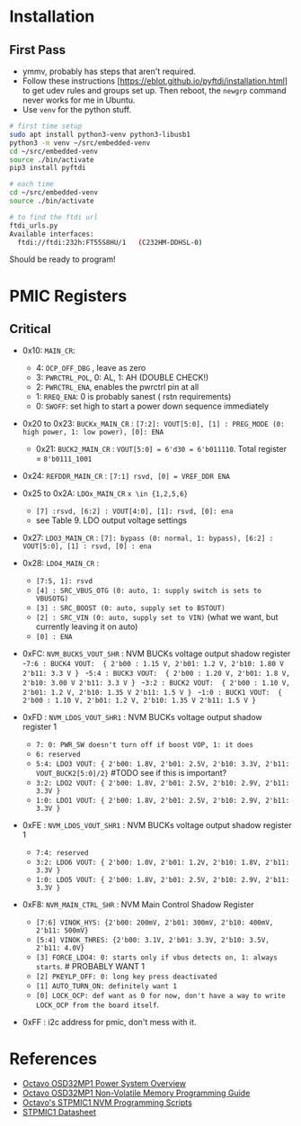 # Installation 

## First Pass
- ymmv, probably has steps that aren't required.
- Follow these instructions [https://eblot.github.io/pyftdi/installation.html] to get udev rules and groups set up. Then reboot, the `newgrp` command never works for me in Ubuntu.
- Use `venv` for the python stuff. 
```bash
# first time setup
sudo apt install python3-venv python3-libusb1
python3 -m venv ~/src/embedded-venv
cd ~/src/embedded-venv
source ./bin/activate
pip3 install pyftdi

# each time
cd ~/src/embedded-venv
source ./bin/activate

# to find the ftdi url
ftdi_urls.py
Available interfaces:
  ftdi://ftdi:232h:FT55S8HU/1   (C232HM-DDHSL-0)

```

Should be ready to program!

# PMIC Registers

## Critical
- 0x10: `MAIN_CR`:
  - 4: `OCP_OFF_DBG` , leave as zero
  - 3: `PWRCTRL_POL`, 0: AL, 1: AH (DOUBLE CHECK!)
  - 2: `PWRCTRL_ENA`, enables the pwrctrl pin at all
  - 1: `RREQ_ENA`: 0 is probably sanest ( rstn requirements)
  - 0: `SWOFF`: set high to start a power down sequence immediately

- 0x20 to 0x23: `BUCKx_MAIN_CR` : `[7:2]: VOUT[5:0], [1] : PREG_MODE (0: high power, 1: low power), [0]: ENA`
  - 0x21: `BUCK2_MAIN_CR` : `VOUT[5:0] = 6'd30 = 6'b011110`. Total register = `8'b0111_1001`

- 0x24: `REFDDR_MAIN_CR` : `[7:1] rsvd, [0] = VREF_DDR ENA`
- 0x25 to 0x2A: `LDOx_MAIN_CR` `x \in {1,2,5,6}`
  - `[7] :rsvd, [6:2] : VOUT[4:0], [1]: rsvd, [0]: ena`
  - see Table 9. LDO output voltage settings
- 0x27: `LDO3_MAIN_CR` : `[7]: bypass (0: normal, 1: bypass), [6:2] : VOUT[5:0], [1] : rsvd, [0] : ena`
- 0x28: `LDO4_MAIN_CR` : 
  - `[7:5, 1]: rsvd`
  - `[4] : SRC_VBUS_OTG (0: auto, 1: supply switch is sets to VBUSOTG)`
  - `[3] : SRC_BOOST (0: auto, supply set to BSTOUT)`
  - `[2] : SRC_VIN (0: auto, supply set to VIN)` (what we want, but currently leaving it on auto)
  - `[0] : ENA`

- 0xFC: `NVM_BUCKS_VOUT_SHR` : NVM BUCKs voltage output shadow register
  -`7:6 : BUCK4 VOUT:  { 2'b00 : 1.15 V, 2'b01: 1.2 V, 2'b10: 1.80 V 2'b11: 3.3 V } `
  -`5:4 : BUCK3 VOUT:  { 2'b00 : 1.20 V, 2'b01: 1.8 V, 2'b10: 3.00 V 2'b11: 3.3 V } `
  -`3:2 : BUCK2 VOUT:  { 2'b00 : 1.10 V, 2'b01: 1.2 V, 2'b10: 1.35 V 2'b11: 1.5 V } `
  -`1:0 : BUCK1 VOUT:  { 2'b00 : 1.10 V, 2'b01: 1.2 V, 2'b10: 1.35 V 2'b11: 1.5 V } `

- 0xFD : `NVM_LDOS_VOUT_SHR1` : NVM BUCKs voltage output shadow register 1
  - `7: 0: PWR_SW doesn't turn off if boost VOP, 1: it does`
  - `6: reserved`
  - `5:4: LDO3 VOUT: { 2'b00: 1.8V, 2'b01: 2.5V, 2'b10: 3.3V, 2'b11: VOUT_BUCK2[5:0]/2}` #TODO see if this is important? 
  - `3:2: LDO2 VOUT: { 2'b00: 1.8V, 2'b01: 2.5V, 2'b10: 2.9V, 2'b11: 3.3V } `
  - `1:0: LDO1 VOUT: { 2'b00: 1.8V, 2'b01: 2.5V, 2'b10: 2.9V, 2'b11: 3.3V } `

- 0xFE : `NVM_LDOS_VOUT_SHR1` : NVM BUCKs voltage output shadow register 1
  - `7:4: reserved`
  - `3:2: LDO6 VOUT: { 2'b00: 1.0V, 2'b01: 1.2V, 2'b10: 1.8V, 2'b11: 3.3V } `
  - `1:0: LDO5 VOUT: { 2'b00: 1.8V, 2'b01: 2.5V, 2'b10: 2.9V, 2'b11: 3.3V } `
- 0xF8: `NVM_MAIN_CTRL_SHR` : NVM Main Control Shadow Register
  - `[7:6] VINOK_HYS: {2'b00: 200mV, 2'b01: 300mV, 2'b10: 400mV, 2'b11: 500mV}`
  - `[5:4] VINOK_THRES: {2'b00: 3.1V, 2'b01: 3.3V, 2'b10: 3.5V, 2'b11: 4.0V}`
  - `[3] FORCE_LDO4: 0: starts only if vbus detects on, 1: always starts`. # PROBABLY WANT 1
  - `[2] PKEYLP_OFF: 0: long key press deactivated`
  - `[1] AUTO_TURN_ON: definitely want 1`
  - `[0] LOCK_OCP: def want as 0 for now, don't have a way to write LOCK_OCP from the board itself`. 
  
- 0xFF : i2c address for pmic, don't mess with it.

# References
- [Octavo OSD32MP1 Power System Overview](https://octavosystems.com/app_notes/osd32mp1-power-system-overview/)
- [Octavo OSD32MP1 Non-Volatile Memory Programming Guide](https://octavosystems.com/app_notes/stpmic1-non-volatile-memory-programming-guide/?highlight=pmic)
- [Octavo's STPMIC1 NVM Programming Scripts](https://octavosystems.com/files/osd32mp15x-stpmic1-nvm-programming-scripts/)
- [STPMIC1 Datasheet](https://www.st.com/resource/en/datasheet/stpmic1.pdf)